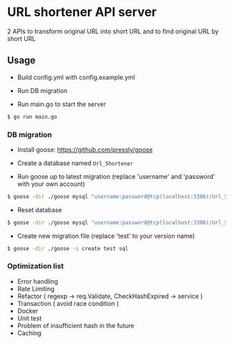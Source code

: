 # URL shortener API server

2 APIs to transform original URL into short URL and to find original URL by short URL

## Usage

* Build config.yml with config.example.yml

* Run DB migration

* Run main.go to start the server
```sh
$ go run main.go
```

### DB migration

* Install goose: https://github.com/pressly/goose

* Create a database named `Url_Shortener`

* Run goose up to latest migration (replace 'username' and 'password' with your own account)
```sh
$ goose -dir ./goose mysql "username:password@tcp(localhost:3306)/Url_Shortener?charset=utf8mb4&parseTime=True" up
```

* Reset database
```sh
$ goose -dir ./goose mysql "username:password@tcp(localhost:3306)/Url_Shortener?charset=utf8mb4&parseTime=True" down-to 0
```

* Create new migration file (replace 'test' to your version name)
```sh
$ goose -dir ./goose -s create test sql
```

### Optimization list

* Error handling
* Rate Limiting
* Refactor ( regexp -> req.Validate, CheckHashExpired -> service )
* Transaction ( avoid race condition )
* Docker
* Unit test
* Problem of insufficient hash in the future
* Caching